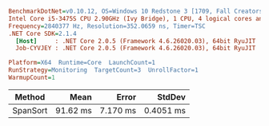 ``` ini

BenchmarkDotNet=v0.10.12, OS=Windows 10 Redstone 3 [1709, Fall Creators Update] (10.0.16299.192)
Intel Core i5-3475S CPU 2.90GHz (Ivy Bridge), 1 CPU, 4 logical cores and 4 physical cores
Frequency=2840377 Hz, Resolution=352.0659 ns, Timer=TSC
.NET Core SDK=2.1.4
  [Host]     : .NET Core 2.0.5 (Framework 4.6.26020.03), 64bit RyuJIT
  Job-CYVJEY : .NET Core 2.0.5 (Framework 4.6.26020.03), 64bit RyuJIT

Platform=X64  Runtime=Core  LaunchCount=1  
RunStrategy=Monitoring  TargetCount=3  UnrollFactor=1  
WarmupCount=1  

```
|   Method |     Mean |    Error |    StdDev |
|--------- |---------:|---------:|----------:|
| SpanSort | 91.62 ms | 7.170 ms | 0.4051 ms |
